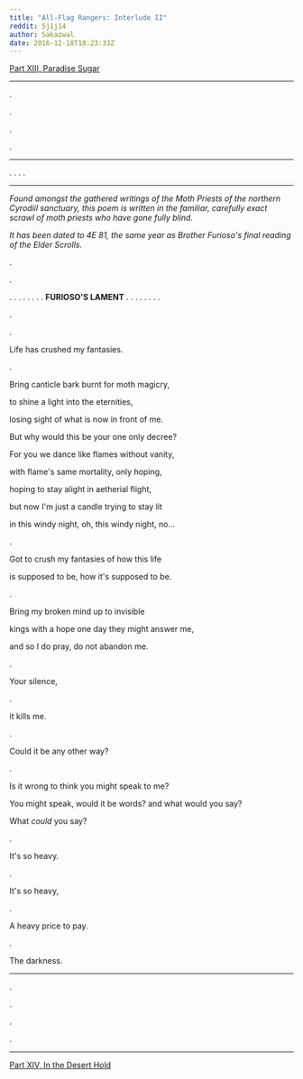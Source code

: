 ```yaml
---
title: "All-Flag Rangers: Interlude II"
reddit: 5j1j14
author: Sakazwal
date: 2016-12-18T18:23:33Z
---
```


[Part XIII, Paradise Sugar](https://www.reddit.com/r/teslore/comments/5i9ifs/allflag_rangers_part_xiii_the_shifting_sands/?utm_content=title&amp;utm_medium=user&amp;utm_source=reddit&amp;utm_name=frontpage)

____________

.

.

.

.

_________

. . . .

_________

*Found amongst the gathered writings of the Moth Priests of the northern Cyrodiil sanctuary, this poem is written in the familiar, carefully exact scrawl of moth priests who have gone fully blind.*

*It has been dated to 4E 81, the same year as Brother Furioso's final reading of the Elder Scrolls.*

.

.

. . . . . . . .  **FURIOSO'S LAMENT** . . . . . . . . 

.

.

Life has crushed my fantasies.

.

Bring canticle bark burnt for moth magicry,

to shine a light into the eternities,

losing sight of what is now in front of me.

But why would this be your one only decree?

For you we dance like flames without vanity,

with flame's same mortality, only hoping,

hoping to stay alight in aetherial flight,

but now I'm just a candle trying to stay lit

in this windy night, oh, this windy night, no...

.

Got to crush my fantasies of how this life

is supposed to be, how it's supposed to be.

.

Bring my broken mind up to invisible 

kings with a hope one day they might answer me,

and so I do pray, do not abandon me.

.

Your silence,

.

it kills me.

.

Could it be any other way?

.

Is it wrong to think you might speak to me?

You might speak, would it be words? and what would you say?

What *could* you say?

.

It's so heavy.

.

It's so heavy,  

.

A heavy price to pay.

.

The darkness.

________
.

.

.

.

_________

[Part XIV, In the Desert Hold](https://www.reddit.com/r/teslore/comments/5j56sm/allflag_rangers_part_xiv_in_the_desert_hold/)

